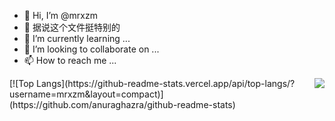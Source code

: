 - 👋 Hi, I’m @mrxzm
- 👀 据说这个文件挺特别的
- 🌱 I’m currently learning ...
- 💞️ I’m looking to collaborate on ...
- 📫 How to reach me ...

<img align="right" src="https://github-readme-stats.vercel.app/api?username=mrxzm&show_icons=true">
[![Top Langs](https://github-readme-stats.vercel.app/api/top-langs/?username=mrxzm&layout=compact)](https://github.com/anuraghazra/github-readme-stats)

<!---
mrxzm/mrxzm is a ✨ special ✨ repository because its `README.md` (this file) appears on your GitHub profile.
You can click the Preview link to take a look at your changes.
--->
